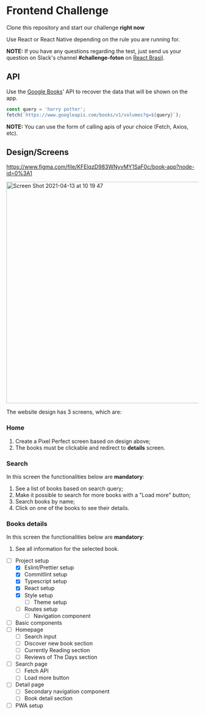 # Frontend Challenge

Clone this repository and start our challenge **right now**

Use React or React Native depending on the rule you are running for.

**NOTE:** If you have any questions regarding the test, just send us your question on Slack's channel **#challenge-foton** on [React Brasil](https://react-brasil-slack.herokuapp.com/).

## API

Use the [Google Books](https://developers.google.com/books/docs/v1/using)' API to recover the data that will be shown on the app.

```js
const query = 'harry potter';
fetch(`https://www.googleapis.com/books/v1/volumes?q=${query}`);
```

**NOTE:** You can use the form of calling apis of your choice (Fetch, Axios, etc).  

## Design/Screens
https://www.figma.com/file/KFElqzD983WNyvMY1SaF0c/book-app?node-id=0%3A1

<img width="581" alt="Screen Shot 2021-04-13 at 10 19 47" src="https://user-images.githubusercontent.com/13947203/114559257-eb55ad00-9c41-11eb-9617-4e7627cc373e.png">


The website design has 3 screens, which are:

### Home

1. Create a Pixel Perfect screen based on design above;
2. The books must be clickable and redirect to **details** screen.

### Search

In this screen the functionalities below are **mandatory**:

1. See a list of books based on search query;
2. Make it possible to search for more books with a "Load more" button;
3. Search books by name;
4. Click on one of the books to see their details.

### Books details

In this screen the functionalities below are **mandatory**:

1. See all information for the selected book.

- [ ] Project setup
  - [x] Eslint/Prettier setup
  - [x] Commitlint setup
  - [x] Typescript setup
  - [x] React setup
  - [x] Style setup
    - [ ] Theme setup
  - [ ] Routes setup
    - [ ] Navigation component
- [ ] Basic components
- [ ] Homepage
  - [ ] Search input
  - [ ] Discover new book section
  - [ ] Currently Reading section
  - [ ] Reviews of The Days section 
- [ ] Search page
  - [ ] Fetch API
  - [ ] Load more button
- [ ] Detail page
  - [ ] Secondary navigation component
  - [ ] Book detail section
- [ ] PWA setup